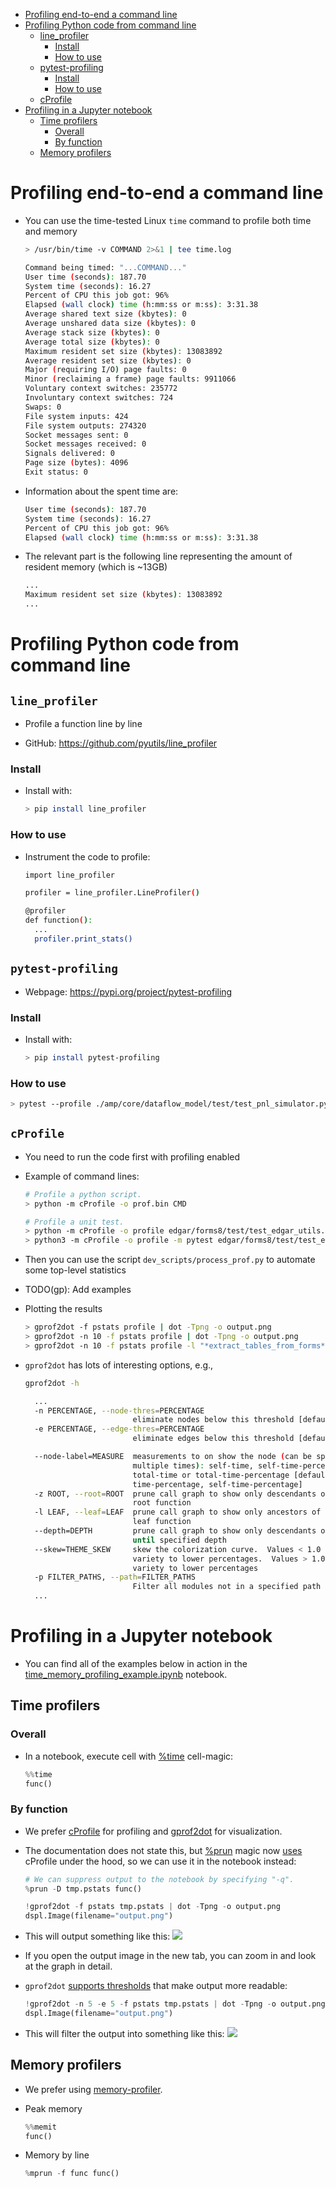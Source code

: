 <!--ts-->
   * [Profiling end-to-end a command line](#profiling-end-to-end-a-command-line)
   * [Profiling Python code from command line](#profiling-python-code-from-command-line)
      * [line_profiler](#line_profiler)
         * [Install](#install)
         * [How to use](#how-to-use)
      * [pytest-profiling](#pytest-profiling)
         * [Install](#install-1)
         * [How to use](#how-to-use-1)
      * [cProfile](#cprofile)
   * [Profiling in a Jupyter notebook](#profiling-in-a-jupyter-notebook)
      * [Time profilers](#time-profilers)
         * [Overall](#overall)
         * [By function](#by-function)
      * [Memory profilers](#memory-profilers)



<!--te-->

# Profiling end-to-end a command line

- You can use the time-tested Linux `time` command to profile both time and
  memory

  ```bash
  > /usr/bin/time -v COMMAND 2>&1 | tee time.log

  Command being timed: "...COMMAND..."
  User time (seconds): 187.70
  System time (seconds): 16.27
  Percent of CPU this job got: 96%
  Elapsed (wall clock) time (h:mm:ss or m:ss): 3:31.38
  Average shared text size (kbytes): 0
  Average unshared data size (kbytes): 0
  Average stack size (kbytes): 0
  Average total size (kbytes): 0
  Maximum resident set size (kbytes): 13083892
  Average resident set size (kbytes): 0
  Major (requiring I/O) page faults: 0
  Minor (reclaiming a frame) page faults: 9911066
  Voluntary context switches: 235772
  Involuntary context switches: 724
  Swaps: 0
  File system inputs: 424
  File system outputs: 274320
  Socket messages sent: 0
  Socket messages received: 0
  Signals delivered: 0
  Page size (bytes): 4096
  Exit status: 0
  ```

- Information about the spent time are:

  ```bash
  User time (seconds): 187.70
  System time (seconds): 16.27
  Percent of CPU this job got: 96%
  Elapsed (wall clock) time (h:mm:ss or m:ss): 3:31.38
  ```

- The relevant part is the following line representing the amount of resident
  memory (which is ~13GB)
  ```bash
  ...
  Maximum resident set size (kbytes): 13083892
  ...
  ```

# Profiling Python code from command line

## `line_profiler`

- Profile a function line by line

- GitHub: https://github.com/pyutils/line_profiler

### Install

- Install with:
  ```bash
  > pip install line_profiler
  ```

### How to use

- Instrument the code to profile:

  ```bash
  import line_profiler

  profiler = line_profiler.LineProfiler()

  @profiler
  def function():
    ...
    profiler.print_stats()
  ```

## `pytest-profiling`

- Webpage: https://pypi.org/project/pytest-profiling

### Install

- Install with:
  ```bash
  > pip install pytest-profiling
  ```

### How to use

```bash
> pytest --profile ./amp/core/dataflow_model/test/test_pnl_simulator.py::TestPnlSimulator2::test_perf1 -s
```

## `cProfile`

- You need to run the code first with profiling enabled

- Example of command lines:

  ```bash
  # Profile a python script.
  > python -m cProfile -o prof.bin CMD

  # Profile a unit test.
  > python -m cProfile -o profile edgar/forms8/test/test_edgar_utils.py
  > python3 -m cProfile -o profile -m pytest edgar/forms8/test/test_edgar_utils.py::TestExtractTablesFromForms::test_table_extraction_example_2
  ```

- Then you can use the script `dev_scripts/process_prof.py` to automate some
  top-level statistics

- TODO(gp): Add examples

- Plotting the results

  ```bash
  > gprof2dot -f pstats profile | dot -Tpng -o output.png
  > gprof2dot -n 10 -f pstats profile | dot -Tpng -o output.png
  > gprof2dot -n 10 -f pstats profile -l "*extract_tables_from_forms*" | dot -Tpng -o output.png
  ```

- `gprof2dot` has lots of interesting options, e.g.,

  ```bash
  gprof2dot -h

    ...
    -n PERCENTAGE, --node-thres=PERCENTAGE
                          eliminate nodes below this threshold [default: 0.5]
    -e PERCENTAGE, --edge-thres=PERCENTAGE
                          eliminate edges below this threshold [default: 0.1]

    --node-label=MEASURE  measurements to on show the node (can be specified
                          multiple times): self-time, self-time-percentage,
                          total-time or total-time-percentage [default: total-
                          time-percentage, self-time-percentage]
    -z ROOT, --root=ROOT  prune call graph to show only descendants of specified
                          root function
    -l LEAF, --leaf=LEAF  prune call graph to show only ancestors of specified
                          leaf function
    --depth=DEPTH         prune call graph to show only descendants or ancestors
                          until specified depth
    --skew=THEME_SKEW     skew the colorization curve.  Values < 1.0 give more
                          variety to lower percentages.  Values > 1.0 give less
                          variety to lower percentages
    -p FILTER_PATHS, --path=FILTER_PATHS
                          Filter all modules not in a specified path
    ...
  ```

# Profiling in a Jupyter notebook

- You can find all of the examples below in action in the
  [time_memory_profiling_example.ipynb](https://github.com/alphamatic/amp/blob/master/core/notebooks/time_memory_profiling_example.ipynb)
  notebook.

## Time profilers

### Overall

- In a notebook, execute cell with
  [%time](https://ipython.readthedocs.io/en/stable/interactive/magics.html#magic-time)
  cell-magic:
  ```python
  %%time
  func()
  ```

### By function

- We prefer
  [cProfile](https://docs.python.org/2/library/profile.html#module-cProfile) for
  profiling and [gprof2dot](https://github.com/jrfonseca/gprof2dot) for
  visualization.

- The documentation does not state this, but
  [%prun](https://github.com/ipython/ipython/blob/master/IPython/core/magics/execution.py#L22)
  magic now
  [uses](https://github.com/ipython/ipython/blob/master/IPython/core/magics/execution.py#L22)
  cProfile under the hood, so we can use it in the notebook instead:

  ```python
  # We can suppress output to the notebook by specifying "-q".
  %prun -D tmp.pstats func()

  !gprof2dot -f pstats tmp.pstats | dot -Tpng -o output.png
  dspl.Image(filename="output.png")
  ```

- This will output something like this: ![](img/gprof2dot_output1.png)

- If you open the output image in the new tab, you can zoom in and look at the
  graph in detail.

- `gprof2dot`
  [supports thresholds](https://github.com/jrfonseca/gprof2dot#documentation)
  that make output more readable:

  ```python
  !gprof2dot -n 5 -e 5 -f pstats tmp.pstats | dot -Tpng -o output.png
  dspl.Image(filename="output.png")
  ```

- This will filter the output into something like this:
  ![](img/gprof2dot_output2.png)

## Memory profilers

- We prefer using
  [memory-profiler](https://github.com/pythonprofilers/memory_profiler).

- Peak memory

  ```python
  %%memit
  func()
  ```

- Memory by line
  ```python
  %mprun -f func func()
  ```
